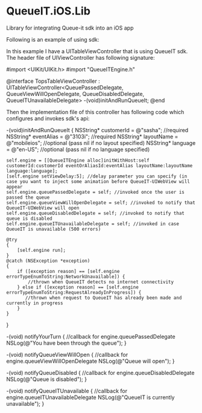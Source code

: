 # QueueIT.iOS.Lib
Library for integrating Queue-it sdk into an iOS app

Following is an example of using sdk:

In this example I have a UITableViewController that is using QueueIT sdk.  The header file of UIViewController has following signature:

#import <UIKit/UIKit.h>
#import "QueueITEngine.h"

@interface TopsTableViewController : UITableViewController<QueuePassedDelegate, QueueViewWillOpenDelegate, QueueDisabledDelegate, QueueITUnavailableDelegate>
-(void)initAndRunQueueIt;
@end

Then the implementation file of this controller has following code which configures and invokes sdk's api:

-(void)initAndRunQueueIt
{
    NSString* customerId = @"sasha"; //required
    NSString* eventAlias = @"3103i"; //required
    NSString* layoutName = @"mobileios"; //optional (pass nil if no layout specified)
    NSString* language = @"en-US"; //optional (pass nil if no language specified)
    
    self.engine = [[QueueITEngine alloc]initWithHost:self customerId:customerId eventOrAliasId:eventAlias layoutName:layoutName language:language];
    [self.engine setViewDelay:5]; //delay parameter you can specify (in case you want to inject some animation before QueueIT-UIWebView will appear
    self.engine.queuePassedDelegate = self; //invoked once the user is passed the queue
    self.engine.queueViewWillOpenDelegate = self; //invoked to notify that QueueIT-UIWebView will open
    self.engine.queueDisabledDelegate = self; //invoked to notify that queue is disabled
    self.engine.queueITUnavailableDelegate = self; //invoked in case QueueIT is unavailable (500 errors)
    
    @try
    {
        [self.engine run];
    }
    @catch (NSException *exception)
    {
        if ([exception reason] == [self.engine errorTypeEnumToString:NetworkUnavailable]) {
            //thrown when QueueIT detects no internet connectivity
        } else if ([exception reason] == [self.engine errorTypeEnumToString:RequestAlreadyInProgress]) {
           //thrown when request to QueueIT has already been made and currently in progress
        }
    }
}

-(void) notifyYourTurn { //callback for engine.queuePassedDelegate
    NSLog(@"You have been through the queue");
}

-(void) notifyQueueViewWillOpen { //callback for engine.queueViewWillOpenDelegate
    NSLog(@"Queue will open");
}

-(void) notifyQueueDisabled { //callback for engine.queueDisabledDelegate
    NSLog(@"Queue is disabled");
}

-(void) notifyQueueITUnavailable { //callback for engine.queueITUnavailableDelegate
    NSLog(@"QueueIT is currently unavailable");
}




